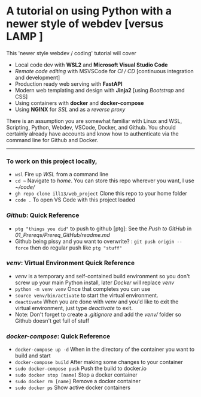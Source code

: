 # A tutorial on using Python with a newer style of webdev [versus LAMP ]

This 'newer style webdev / coding' tutorial will cover 
- Local code dev with **WSL2** and **Microsoft Visual Studio Code**
- *Remote code editing* with MSVSCode for *CI / CD* [continuous integration and development]
- Production ready web serving with **FastAPI**
- Modern web templating and design with **Jinja2** [using *Bootstrap* and CSS]
- Using containers with **docker** and **docker-compose**
- Using **NGINX** for *SSL* and as a *reverse proxy*


There is an assumption you are somewhat familiar with Linux and WSL, Scripting, Python, Webdev, VSCode, Docker, and Github. You should certainly already have accounts and know how to authenticate via the command line for Github and Docker.
***

### To work on this project locally, 

- ```wsl``` Fire up *WSL* from a command line
- ```cd ~``` Navigate to *home*. You can store this repo wherever you want, I use *~/code/*
- ```gh repo clone ill13/web_project``` Clone this repo to your home folder
- ```code .``` To open VS Code with this project loaded


### *Github*: Quick Reference
- ```ptg "things you did"``` to push to github [ptg]: See the *Push to GitHub* in *01_Prereqs/Prereq_GitHub/readme.md*
- Github being pissy and you want to overwrite? : ```git push origin --force``` then do regular push like ```ptg "stuff"```

### *venv*: Virtual Environment Quick Reference
- *venv* is a temporary and self-contained build environment so you don't screw up your main Python install, later *Docker* will replace *venv*
- ```python -m venv venv``` Once that completes you can use 
- ```source venv/bin/activate``` to start the virtual environment.
-  ```deactivate``` When you are done with *venv* and you'd like to exit the virtual environment, just type *deactivate* to exit. 
- Note: Don't forget to create a *.gitignore* and add the *venv/* folder so Github doesn't get full of stuff

### *docker-compose*: Quick Reference
- ```docker-compose up -d``` When in the directory of the container you want to build and start
- ```docker-compose build``` After making some changes to your container
- ```sudo docker-compose push``` Push the build to docker.io
- ```sudo docker stop [name]``` Stop a docker container
- ```sudo docker rm [name]``` Remove a docker container
- ```sudo docker ps``` Show active docker containers
 